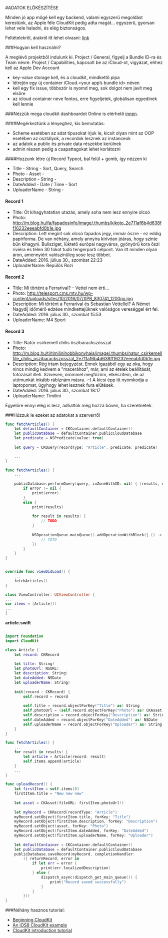 #ADATOK ELŐKÉSZÍTÉSE

Minden jó app mögé kell egy backend, valami egyszerű megoldást kerestünk, az Apple féle CloudKit pedig adta magát... egyszerű, gyorsan lehet vele haladni, és elég biztonságos. 

Feltételekről, árakról itt lehet olvasni: [link](https://developer.apple.com/icloud/documentation/cloudkit-storage/)

###Hogyan kell használni?

A meglévő projektből indulunk ki. Project / General, figyelj a Bundle ID-ra és Team névre.
Project / Capabilities, kapcsolt be az iCloud-ot, vigyázat, ehhez kell az Apple Dev Account

- key-value storage kell, és a cloudkit, mindkettő pipa
- létrejön egy új container iCloud.<your app’s bundle id> néven
- kell egy fix issue, többször is nyomd meg, sok dolgot nem javít meg elsőre 
- az icloud container neve fontos, erre figyeljetek, globálisan egyedinek kell lennie

###Nézzük mega cloudkit dashboardot
Online is elérhető [innen](https://icloud.developer.apple.com/dashboard/).

####Megérkeztünk a lényeghez, kis bemutatás:

- Scheme esetében az adat típusokat írjuk le, kicsit olyan mint az OOP esetében az osztályok, a recordok lesznek az instanceok
- az adatok a public és private data részekbe kerülnek
- admin részen pedig a csapattagokat lehet korlátozni

####Hozzunk létre új Record Typeot, bal felül + gomb, így nézzen ki
- Title - String  - Sort, Query, Search
- Photo - Asset -
- Description - String -
- DateAdded - Date / Time - Sort
- UploaderName - String - 


#### Record 1
- Title: Öt kihagyhatatlan utazás, amely soha nem lesz ennyire olcsó
- Photo: http://m.blog.hu/fa/fapadosinfo/image/.thumbs/kikoto_2e711af6b4d638ff16232eeeabfd0b1e.jpg
- Description: Lett megint sok olcsó fapados jegy, immár őszre - ez eddig papírforma. De van néhány, amely annyira kirívóan jóáras, hogy szinte bűn kihagyni. Bulisziget, lüktető európai nagyváros, gyönyörű kora őszi riviéra és télen 30 fokot tudó tengerparti célpont. Van itt minden olyan áron, amennyiért valószínűleg sose lesz többet.  
- DateAdded: 2016. július 30., szombat 22:23
- UploaderName: Repülős Rozi

#### Record 2
- Title: Mi történt a Ferrarival? – Vettel nem érti… 
- Photo: http://telesport.cms.mtv.hu/wp-content/uploads/sites/10/2016/07/XPB_830741_1200px.jpg
- Description: Mi történt a Ferrarival és Sebastian Vettellel? A Német Nagydíj időmérő edzése mindkettejüknek valóságos vereséggel ért fel.
- DateAdded: 2016. július 30., szombat 15:53
- UploaderName:  M4 Sport

#### Record 3

- Title: Natúr csirkemell chilis őszibarackszósszal
- Photo: http://m.blog.hu/ti/timilinihobbikonyhaja/image/.thumbs/natur_csirkemellfile_chilis_oszibarackszosszal_2e711af6b4d638ff16232eeeabfd0b1e.jpg
- Description: Rég írtam bejegyzést. Ennek igazából egy az oka, hogy nincs mindig kedvem a "macerához", már, ami az ételek beállítását, fotózását illeti. Szívesen, örömmel megfőzöm, elkészítem, de az utómunkát inkább rábíznám másra. :-) A kicsi épp itt nyomkodja a laptopomat, úgyhogy lehet lesznek fura elütések.
- DateAdded: 2016. július 30., szombat 18:17
- UploaderName: Timilini


Egyelőre ennyi elég is lesz, adhattok még hozzá bőven, ha szeretnétek.

###Húzzuk le ezeket az adatokat a szerverről


```swift
func fetchArticles() {
    let defaultContainer = CKContainer.defaultContainer()
    let publicDatabase = defaultContainer.publicCloudDatabase
    let predicate = NSPredicate(value: true)
    
    let query = CKQuery(recordType: "Article", predicate: predicate)

    ...
}

func fetchArticles() {
	...

	publicDatabase.performQuery(query, inZoneWithID: nil) { (results, error) -> Void in
	    if error != nil {
	        print(error)
	    }
	    else {
	        print(results)
	        
	        for result in results! {
	            // TODO
	        }
	        
	        NSOperationQueue.mainQueue().addOperationWithBlock({ () -> Void in
	            // TOTO
	        })
	    }
	}
}


override func viewDidLoad() {
	... 
    fetchArticles()
}

class ViewController: UIViewController {
...
var items = [Article]()
...
}

```

**article.swift**

```swift

import Foundation
import CloudKit

class Article {
    let record: CKRecord
    
    let title: String!
    let photoUrl: NSURL!
    let description: String!
    let dateAdded: NSDate
    let uploaderName: String!
    
    init(record : CKRecord) {
        self.record = record
        
        self.title = record.objectForKey("Title") as! String
        self.photoUrl = (self.record.objectForKey("Photo") as? CKAsset)?.fileURL
        self.description = record.objectForKey("Description") as! String
        self.dateAdded = record.objectForKey("DateAdded") as! NSDate
        self.uploaderName = record.objectForKey("Uploader") as! String
    }
}

func fetchArticles() {
	...
	for result in results! {
		let article = Article(record: result)
		self.items.append(article)
	}
	...
}

func uploadRecord() {
    let firstItem = self.items[0]
    firstItem.title = "New new new"
    
    let asset = CKAsset(fileURL: firstItem.photoUrl!)
    
    let myRecord = CKRecord(recordType: "Article")
    myRecord.setObject(firstItem.title, forKey: "Title")
    myRecord.setObject(firstItem.description, forKey: "Description")
    myRecord.setObject(asset, forKey: "Photo")
    myRecord.setObject(firstItem.dateAdded, forKey: "DateAdded")
    myRecord.setObject(firstItem.uploaderName, forKey: "Uploader")
    
    let defaultContainer = CKContainer.defaultContainer()
    let publicDatabase = defaultContainer.publicCloudDatabase
    publicDatabase.saveRecord(myRecord, completionHandler:
        ({ returnRecord, error in
            if let err = error {
                print(err.localizedDescription)
            } else {
                dispatch_async(dispatch_get_main_queue()) {
                    print("Record saved successfully")
                }
            }
        }))
}
```

###Néhány hasznos tutorial:

- [Beginning CloudKit](https://www.raywenderlich.com/83116/beginning-cloudkit-tutorial)
- [An iOS8 CloudKit example](http://www.techotopia.com/index.php/An_iOS_8_CloudKit_Example)
- [CloudKit introduction tutorial](https://www.appcoda.com/cloudkit-introduction-tutorial/)